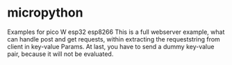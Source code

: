 # micropython
Examples for pico W esp32 esp8266
This is a full webserver example, what can handle post and get requests, within extracting the requeststring from client in key-value Params. At last, you have to send a dummy key-value pair, because it will not be evaluated. 
